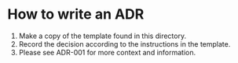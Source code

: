 # How to write an ADR

1. Make a copy of the template found in this directory.
2. Record the decision according to the instructions in the template.
3. Please see ADR-001 for more context and information.

